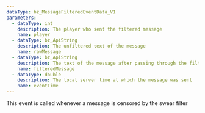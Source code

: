 ```yaml
---
dataType: bz_MessageFilteredEventData_V1
parameters:
  - dataType: int
    description: The player who sent the filtered message
    name: player
  - dataType: bz_ApiString
    description: The unfiltered text of the message
    name: rawMessage
  - dataType: bz_ApiString
    description: The text of the message after passing through the filter
    name: filteredMessage
  - dataType: double
    description: The local server time at which the message was sent
    name: eventTime
---
```


This event is called whenever a message is censored by the swear filter
